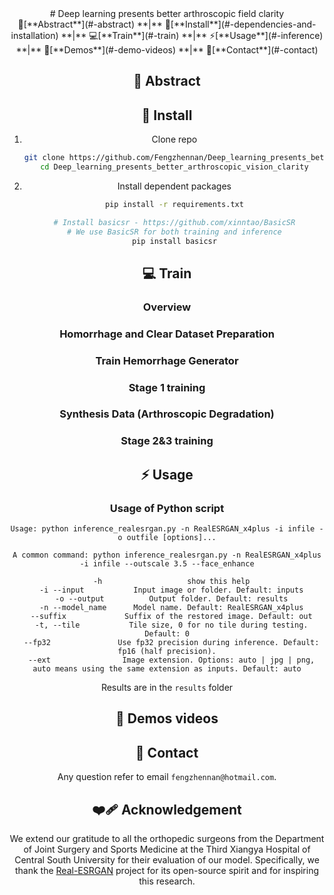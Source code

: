<div align="center">
# Deep learning presents better arthroscopic field clarity
<div align="center">
📑[**Abstract**](#-abstract) **|** 🔧[**Install**](#-dependencies-and-installation)  **|** 💻[**Train**](#-train) **|** ⚡[**Usage**](#-inference)  **|** 👀[**Demos**](#-demo-videos) **|** 📧[**Contact**](#-contact)

</div>


<!---------------------------------- Abstract --------------------------->
## 📑 Abstract

<!---------------------------------- Install ---------------------------->
## 🔧 Install
1. Clone repo
    ```bash
    git clone https://github.com/Fengzhennan/Deep_learning_presents_better_arthroscopic_vision_clarity.git
    cd Deep_learning_presents_better_arthroscopic_vision_clarity
    ```
2. Install dependent packages
    ```bash
    pip install -r requirements.txt
    
    # Install basicsr - https://github.com/xinntao/BasicSR
    # We use BasicSR for both training and inference
    pip install basicsr
    ```
<!----------------------------------  Train  ---------------------------->
## 💻 Train
### Overview
### Homorrhage and Clear Dataset Preparation
### Train Hemorrhage Generator
### Stage 1 training
### Synthesis Data (Arthroscopic Degradation)
### Stage 2&3 training
<!----------------------------------  Usage  ---------------------------->
## ⚡ Usage
### Usage of Python script

```console
Usage: python inference_realesrgan.py -n RealESRGAN_x4plus -i infile -o outfile [options]...

A common command: python inference_realesrgan.py -n RealESRGAN_x4plus -i infile --outscale 3.5 --face_enhance

  -h                   show this help
  -i --input           Input image or folder. Default: inputs
  -o --output          Output folder. Default: results
  -n --model_name      Model name. Default: RealESRGAN_x4plus
  --suffix             Suffix of the restored image. Default: out
  -t, --tile           Tile size, 0 for no tile during testing. Default: 0
  --fp32               Use fp32 precision during inference. Default: fp16 (half precision).
  --ext                Image extension. Options: auto | jpg | png, auto means using the same extension as inputs. Default: auto
```

Results are in the `results` folder

<!----------------------------------  Usage  ---------------------------->
## 👀 Demos videos

<!---------------------------------- Contact ---------------------------->
## 📧 Contact
Any question refer to email `fengzhennan@hotmail.com`.

<!------------------------------ Acknowledgement ------------------------>
## ❤️‍🩹 Acknowledgement
We extend our gratitude to all the orthopedic surgeons from the Department of Joint Surgery and Sports Medicine at the Third Xiangya Hospital of Central South University for their evaluation of our model. Specifically, we thank the [Real-ESRGAN](https://github.com/xinntao/Real-ESRGAN) project for its open-source spirit and for inspiring this research.

